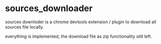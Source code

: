 # sources_downloader
sources downloder is a chrome devtools extension / plugin to download all sources file locally.

everything is implemented, the download file as zip functionality still left.
